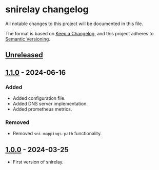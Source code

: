 # snirelay changelog

All notable changes to this project will be documented in this file.

The format is based on [Keep a Changelog][keepachangelog], and this project
adheres to [Semantic Versioning][semver].

[keepachangelog]: https://keepachangelog.com/en/1.0.0/

[semver]: https://semver.org/spec/v2.0.0.html

## [Unreleased]

[unreleased]: https://github.com/ameshkov/snirelay/compare/v1.1.0...HEAD

## [1.1.0] - 2024-06-16

### Added

* Added configuration file.
* Added DNS server implementation.
* Added prometheus metrics.

### Removed

* Removed `sni-mappings-path` functionality.

[1.1.0]: https://github.com/ameshkov/snirelay/releases/tag/v1.1.0

## [1.0.0] - 2024-03-25

* First version of snirelay.

[1.0.0]: https://github.com/ameshkov/snirelay/releases/tag/v1.0.0
